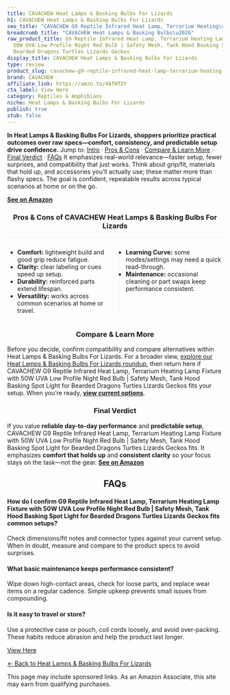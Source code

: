 ```yaml
---
title: CAVACHEW Heat Lamps & Basking Bulbs For Lizards
h1: CAVACHEW Heat Lamps & Basking Bulbs For Lizards
seo_title: "CAVACHEW G9 Reptile Infrared Heat Lamp, Terrarium Heating\u2026"
breadcrumb_title: "CAVACHEW Heat Lamps & Basking Bulbs\u2026"
raw_product_title: G9 Reptile Infrared Heat Lamp, Terrarium Heating Lamp Fixture with
  50W UVA Low Profile Night Red Bulb | Safety Mesh, Tank Hood Basking Spot Light for
  Bearded Dragons Turtles Lizards Geckos
display_title: CAVACHEW Heat Lamps & Basking Bulbs For Lizards
type: review
product_slug: cavachew-g9-reptile-infrared-heat-lamp-terrarium-heating-lamp-fixture-w-4b885503
brand: CAVACHEW
affiliate_link: https://amzn.to/48fHT2Y
cta_label: View Here
category: Reptiles & Amphibians
niche: Heat Lamps & Basking Bulbs For Lizards
publish: true
stub: false
---
```


<div id="intro" class="full-width"><p><strong>In Heat Lamps & Basking Bulbs For Lizards, shoppers prioritize practical outcomes over raw specs&mdash;comfort, consistency, and predictable setup drive confidence.</strong> Jump to: <a href="#intro">Intro</a> · <a href="#pros-cons">Pros &amp; Cons</a> · <a href="#compare-more">Compare &amp; Learn More</a> · <a href="#verdict">Final Verdict</a> · <a href="#faqs">FAQs</a> It emphasizes real-world relevance&mdash;faster setup, fewer surprises, and compatibility that just works. Think about grip/fit, materials that hold up, and accessories you’ll actually use; these matter more than flashy specs. The goal is confident, repeatable results across typical scenarios at home or on the go.</p><p><a href="https://amzn.to/48fHT2Y" rel="nofollow sponsored noopener" target="_blank"><strong>See on Amazon</strong></a></p></div>
<h3 id="pros-cons" style="text-align:center;">Pros &amp; Cons of CAVACHEW Heat Lamps & Basking Bulbs For Lizards</h3>
<div class="pc-grid" style="display:grid;grid-template-columns:1fr 1fr;gap:16px;border-top:1px solid #e5e7eb;padding-top:12px;">
  <ul>
    <li><strong>Comfort:</strong> lightweight build and good grip reduce fatigue.</li>
    <li><strong>Clarity:</strong> clear labeling or cues speed up setup.</li>
    <li><strong>Durability:</strong> reinforced parts extend lifespan.</li>
    <li><strong>Versatility:</strong> works across common scenarios at home or travel.</li>
  </ul>
  <ul style="border-left:1px solid #e5e7eb;padding-left:16px;">
    <li><strong>Learning Curve:</strong> some modes/settings may need a quick read-through.</li>
    <li><strong>Maintenance:</strong> occasional cleaning or part swaps keep performance consistent.</li>
  </ul>
</div>


<h3 id="compare-more" style="text-align:center;">Compare &amp; Learn More</h3>
<p>Before you decide, confirm compatibility and compare alternatives within Heat Lamps & Basking Bulbs For Lizards. For a broader view, <a href="#">explore our Heat Lamps & Basking Bulbs For Lizards roundup</a>, then return here if CAVACHEW G9 Reptile Infrared Heat Lamp, Terrarium Heating Lamp Fixture with 50W UVA Low Profile Night Red Bulb | Safety Mesh, Tank Hood Basking Spot Light for Bearded Dragons Turtles Lizards Geckos fits your setup. When you’re ready, <a href="https://amzn.to/48fHT2Y" rel="nofollow sponsored noopener" target="_blank"><strong>view current options</strong></a>.</p>

<h3 id="verdict" style="text-align:center;">Final Verdict</h3>
<p>If you value <strong>reliable day-to-day performance</strong> and <strong>predictable setup</strong>, CAVACHEW G9 Reptile Infrared Heat Lamp, Terrarium Heating Lamp Fixture with 50W UVA Low Profile Night Red Bulb | Safety Mesh, Tank Hood Basking Spot Light for Bearded Dragons Turtles Lizards Geckos fits. It emphasizes <strong>comfort that holds up</strong> and <strong>consistent clarity</strong> so your focus stays on the task&mdash;not the gear. <a href="https://amzn.to/48fHT2Y" rel="nofollow sponsored noopener" target="_blank"><strong>See on Amazon</strong></a></p>

<h2 id="faqs" style="text-align:center;">FAQs</h2>
<h4><strong>How do I confirm G9 Reptile Infrared Heat Lamp, Terrarium Heating Lamp Fixture with 50W UVA Low Profile Night Red Bulb | Safety Mesh, Tank Hood Basking Spot Light for Bearded Dragons Turtles Lizards Geckos fits common setups?</strong></h4>
<p>Check dimensions/fit notes and connector types against your current setup. When in doubt, measure and compare to the product specs to avoid surprises.</p>
<h4><strong>What basic maintenance keeps performance consistent?</strong></h4>
<p>Wipe down high-contact areas, check for loose parts, and replace wear items on a regular cadence. Simple upkeep prevents small issues from compounding.</p>
<h4><strong>Is it easy to travel or store?</strong></h4>
<p>Use a protective case or pouch, coil cords loosely, and avoid over-packing. These habits reduce abrasion and help the product last longer.</p>

<p><a class="btn" href="https://amzn.to/48fHT2Y" target="_blank" rel="nofollow sponsored noopener">View Here</a></p>
<p><a href="/roundups/reptiles-amphibians/heat-lamps-basking-bulbs-for-lizards/">← Back to Heat Lamps & Basking Bulbs For Lizards</a></p>
<aside class="disclosure">This page may include sponsored links. As an Amazon Associate, this site may earn from qualifying purchases.</aside>
